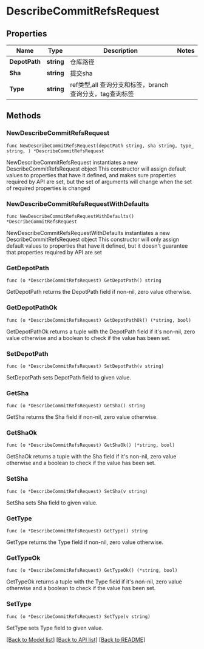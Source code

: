 # DescribeCommitRefsRequest

## Properties

Name | Type | Description | Notes
------------ | ------------- | ------------- | -------------
**DepotPath** | **string** | 仓库路径 | 
**Sha** | **string** | 提交sha | 
**Type** | **string** | ref类型,all 查询分支和标签，branch查询分支，tag查询标签 | 

## Methods

### NewDescribeCommitRefsRequest

`func NewDescribeCommitRefsRequest(depotPath string, sha string, type_ string, ) *DescribeCommitRefsRequest`

NewDescribeCommitRefsRequest instantiates a new DescribeCommitRefsRequest object
This constructor will assign default values to properties that have it defined,
and makes sure properties required by API are set, but the set of arguments
will change when the set of required properties is changed

### NewDescribeCommitRefsRequestWithDefaults

`func NewDescribeCommitRefsRequestWithDefaults() *DescribeCommitRefsRequest`

NewDescribeCommitRefsRequestWithDefaults instantiates a new DescribeCommitRefsRequest object
This constructor will only assign default values to properties that have it defined,
but it doesn't guarantee that properties required by API are set

### GetDepotPath

`func (o *DescribeCommitRefsRequest) GetDepotPath() string`

GetDepotPath returns the DepotPath field if non-nil, zero value otherwise.

### GetDepotPathOk

`func (o *DescribeCommitRefsRequest) GetDepotPathOk() (*string, bool)`

GetDepotPathOk returns a tuple with the DepotPath field if it's non-nil, zero value otherwise
and a boolean to check if the value has been set.

### SetDepotPath

`func (o *DescribeCommitRefsRequest) SetDepotPath(v string)`

SetDepotPath sets DepotPath field to given value.


### GetSha

`func (o *DescribeCommitRefsRequest) GetSha() string`

GetSha returns the Sha field if non-nil, zero value otherwise.

### GetShaOk

`func (o *DescribeCommitRefsRequest) GetShaOk() (*string, bool)`

GetShaOk returns a tuple with the Sha field if it's non-nil, zero value otherwise
and a boolean to check if the value has been set.

### SetSha

`func (o *DescribeCommitRefsRequest) SetSha(v string)`

SetSha sets Sha field to given value.


### GetType

`func (o *DescribeCommitRefsRequest) GetType() string`

GetType returns the Type field if non-nil, zero value otherwise.

### GetTypeOk

`func (o *DescribeCommitRefsRequest) GetTypeOk() (*string, bool)`

GetTypeOk returns a tuple with the Type field if it's non-nil, zero value otherwise
and a boolean to check if the value has been set.

### SetType

`func (o *DescribeCommitRefsRequest) SetType(v string)`

SetType sets Type field to given value.



[[Back to Model list]](../README.md#documentation-for-models) [[Back to API list]](../README.md#documentation-for-api-endpoints) [[Back to README]](../README.md)


